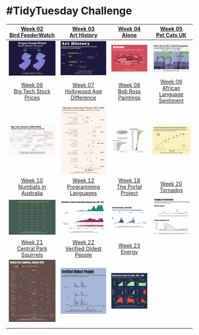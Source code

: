 # #TidyTuesday Challenge

<!-- table header, followed by pictures link -->

|    [Week 02<br>Bird FeederWatch](https://github.com/poncest/tidytuesday/tree/main/2023/Week_02)    |       [Week 03<br>Art History](https://github.com/poncest/tidytuesday/tree/main/2023/Week_03)        |        [Week 04<br>Alone](https://github.com/poncest/tidytuesday/tree/main/2023/Week_04)        |        [Week 05<br>Pet Cats UK](https://github.com/poncest/tidytuesday/tree/main/2023/Week_05)         |
|:----------------:|:----------------:|:----------------:|:-----------------:|
|                                 ![](Week_02/2023_02.png "Week 02")                                 |                                  ![](Week_03/2023_03.png "Week 03")                                  |                               ![](Week_04/2023_04.png "Week 04")                                |                                   ![](Week_05/2023_05.png "Week 05")                                   |
| [Week 06<br>Big Tech Stock Prices](https://github.com/poncest/tidytuesday/tree/main/2023/Week_06)  | [Week 07<br>Hollywood Age Difference](https://github.com/poncest/tidytuesday/tree/main/2023/Week_07) | [Week 08<br>Bob Ross Paintings](https://github.com/poncest/tidytuesday/tree/main/2023/Week_08)  | [Week 09<br>African Language Sentiment](https://github.com/poncest/tidytuesday/tree/main/2023/Week_09) |
|                                 ![](Week_06/2023_06.png "Week 06")                                 |                                  ![](Week_07/2023_07.png "Week 07")                                  |                               ![](Week_08/2023_08.png "Week 08")                                |                                   ![](Week_09/2023_09.png "Week 09")                                   |
|  [Week 10<br>Numbats in Australia](https://github.com/poncest/tidytuesday/tree/main/2023/Week_10)  |  [Week 12<br>Programming Languages](https://github.com/poncest/tidytuesday/tree/main/2023/Week_12)   | [Week 18<br> The Portal Project](https://github.com/poncest/tidytuesday/tree/main/2023/Week_18) |          [Week 20<br>Tornados](https://github.com/poncest/tidytuesday/tree/main/2023/Week_20)          |
|                                 ![](Week_10/2023_10.png "Week 10")                                 |                                  ![](Week_12/2023_12.png "Week 12")                                  |                             ![]()![](Week_18/2023_18.png "Week 18")                             |                                   ![](Week_20/2023_20.png "Week 20")                                   |
| [Week 21<br>Central Park Squirrels](https://github.com/poncest/tidytuesday/tree/main/2023/Week_21) |  [Week 22<br>Verified Oldest People](https://github.com/poncest/tidytuesday/tree/main/2023/Week_22)  |       [Week 23<br>Energy](https://github.com/poncest/tidytuesday/tree/main/2023/Week_23)        |                                                                                                        |
|                                 ![](Week_21/2023_21.png "Week 21")                                 |                                  ![](Week_22/2023_22.png "Week 22")                                  |                               ![](Week_23/2023_23.png "Week 23")                                |                                                                                                        |
|                                                                                                    |                                                                                                      |                                                                                                 |                                                                                                        |
|                                                                                                    |                                                                                                      |                                                                                                 |                                                                                                        |
